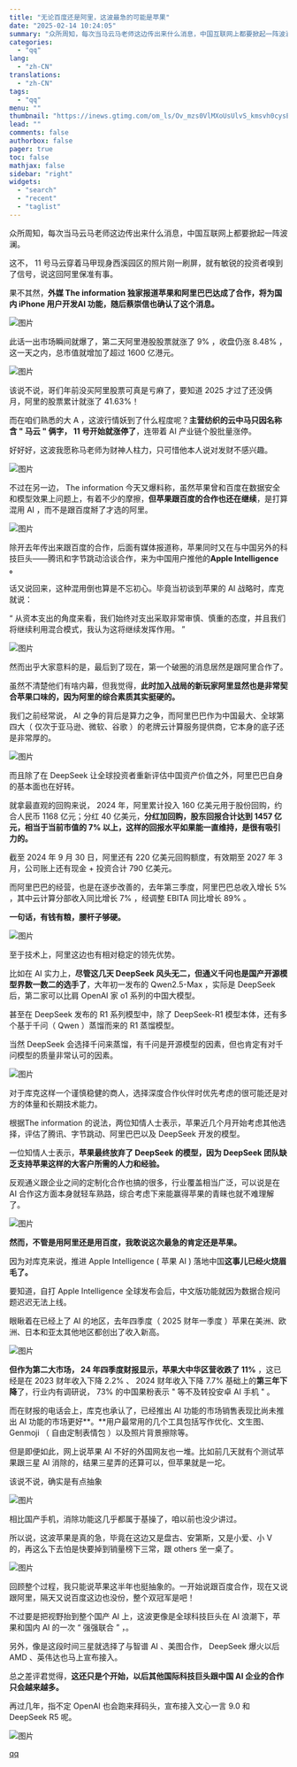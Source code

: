 ```yaml
---
title: "无论百度还是阿里，这波最急的可能是苹果"
date: "2025-02-14 10:24:05"
summary: "众所周知，每次当马云马老师这边传出来什么消息，中国互联网上都要掀起一阵波澜。这不， 11 号马云穿着..."
categories:
  - "qq"
lang:
  - "zh-CN"
translations:
  - "zh-CN"
tags:
  - "qq"
menu: ""
thumbnail: "https://inews.gtimg.com/om_ls/Ov_mzs0VlMXoUsUlvS_kmsvh0cysEghQ4IT-W8uASKOnAAA_640360/0"
lead: ""
comments: false
authorbox: false
pager: true
toc: false
mathjax: false
sidebar: "right"
widgets:
  - "search"
  - "recent"
  - "taglist"
---
```


众所周知，每次当马云马老师这边传出来什么消息，中国互联网上都要掀起一阵波澜。

这不， 11 号马云穿着马甲现身西溪园区的照片刚一刷屏，就有敏锐的投资者嗅到了信号，说这回阿里保准有事。

果不其然，**外媒 The information 独家报道苹果和阿里巴巴达成了合作，将为国内 iPhone 用户开发AI 功能，随后蔡崇信也确认了这个消息。**

![图片](https://inews.gtimg.com/news_bt/O_pF2jBEeys_j4eZrwtnuMagkOa3H34SwETsNMfWUU-IAAA/641)

此话一出市场瞬间就爆了，第二天阿里港股股票就涨了 9% ，收盘仍涨 8.48% ，这一天之内，总市值就增加了超过 1600 亿港元。

![图片](https://inews.gtimg.com/news_bt/OGEspD6Dl5bRDV_fki0jVhvl1Kd34PFz-TuwtmYq3u50AAA/641)

该说不说，哥们年前没买阿里股票可真是亏麻了，要知道 2025 才过了还没俩月，阿里的股票累计就涨了 41.63%！

而在咱们熟悉的大 A ，这波行情妖到了什么程度呢？**主营纺织的云中马只因名称含 " 马云 " 俩字， 11 号开始就涨停了**，连带着 AI 产业链个股批量涨停。

好好好，这波我愿称马老师为财神人柱力，只可惜他本人说对发财不感兴趣。

![图片](https://inews.gtimg.com/news_bt/OQ-WLjmYvD2yigTZcuHh6F9n7IkVCTNnt5swYxkjbZagkAA/641)

不过在另一边， The information 今天又爆料称，虽然苹果曾和百度在数据安全和模型效果上问题上，有着不少的摩擦，**但苹果跟百度的合作也还在继续**，是打算混用 AI ，而不是跟百度掰了才选的阿里。

![图片](https://inews.gtimg.com/news_bt/OhAByPLbybf37uo039HtEEpdnULKCQQI57b5HEtTF-N2sAA/641)

除开去年传出来跟百度的合作，后面有媒体报道称，苹果同时又在与中国另外的科技巨头——腾讯和字节跳动洽谈合作，来为中国用户推他的**Apple Intelligence 。**

话又说回来，这种混用倒也算是不忘初心。毕竟当初谈到苹果的 AI 战略时，库克就说：

“ 从资本支出的角度来看，我们始终对支出采取非常审慎、慎重的态度，并且我们将继续利用混合模式，我认为这将继续发挥作用。 ”

![图片](https://inews.gtimg.com/news_bt/OSrnJUFM6bcEcnpLBiIBdJY1SLRSe7SPkwQemwB7tknAAAA/641)

然而出乎大家意料的是，最后到了现在，第一个破圈的消息居然是跟阿里合作了。

虽然不清楚他们有啥内幕，但我觉得，**此时加入战局的新玩家阿里显然也是非常契合苹果口味的，因为阿里的综合素质其实挺硬的。**

我们之前经常说， AI 之争的背后是算力之争，而阿里巴巴作为中国最大、全球第四大（ 仅次于亚马逊、微软、谷歌 ）的老牌云计算服务提供商，它本身的底子还是非常厚的。

![图片](https://inews.gtimg.com/news_bt/OMbgqVA0LUQLrS4rk0Z6O8tYX-RRKIx8kJXr4T6o0BFsUAA/641)

而且除了在 DeepSeek 让全球投资者重新评估中国资产价值之外，阿里巴巴自身的基本面也在好转。

就拿最直观的回购来说， 2024 年，阿里累计投入 160 亿美元用于股份回购，约合人民币 1168 亿元；分红 40 亿美元，**分红加回购，股东回报合计达到 1457 亿元，相当于当前市值的 7% 以上，这样的回报水平如果能一直维持，是很有吸引力的。**

截至 2024 年 9 月 30 日，阿里还有 220 亿美元回购额度，有效期至 2027 年 3 月，公司账上还有现金 + 投资合计 790 亿美元。

而阿里巴巴的经营，也是在逐步改善的，去年第三季度，阿里巴巴总收入增长 5% ，其中云计算分部收入同比增长 7% ，经调整 EBITA 同比增长 89% 。

**一句话，有钱有粮，腰杆子够硬。**

![图片](https://inews.gtimg.com/news_bt/O_Iwmy12SgzPXSxrFHGJv1YpQwKE17BaauibjUUNdg4ywAA/641)

至于技术上，阿里这边也有相对稳定的领先优势。

比如在 AI 实力上，**尽管这几天 DeepSeek 风头无二，但通义千问也是国产开源模型界数一数二的选手了**，大年初一发布的 Qwen2.5-Max ，实际是 DeepSeek 后，第二家可以比肩 OpenAI 家 o1 系列的中国大模型。

甚至在 DeepSeek 发布的 R1 系列模型中，除了 DeepSeek-R1 模型本体，还有多个基于千问（ Qwen ）蒸馏而来的 R1 蒸馏模型。

当然 DeepSeek 会选择千问来蒸馏，有千问是开源模型的因素，但也肯定有对千问模型的质量非常认可的因素。

![图片](https://inews.gtimg.com/news_bt/O1Uq_ua8NjCly4ZdGgqDmI7z7CfTQu_WN0Wp5YZaLj3LYAA/641)

对于库克这样一个谨慎稳健的商人，选择深度合作伙伴时优先考虑的很可能还是对方的体量和长期技术能力。

根据The information 的说法，两位知情人士表示，苹果近几个月开始考虑其他选择，评估了腾讯、字节跳动、阿里巴巴以及 DeepSeek 开发的模型。

一位知情人士表示，**苹果最终放弃了 DeepSeek 的模型，因为 DeepSeek 团队缺乏支持苹果这样的大客户所需的人力和经验。**

反观通义跟企业之间的定制化合作也搞的很多，行业覆盖相当广泛，可以说是在 AI 合作这方面本身就轻车熟路，综合考虑下来能赢得苹果的青睐也就不难理解了。

![图片](https://inews.gtimg.com/news_bt/OmITnCBXa3lGrxja1fFpcj4BOXj9suw2XNTeFA2GBY7PYAA/641)

**然而，不管是用阿里还是用百度，我敢说这次最急的肯定还是苹果。**

因为对库克来说，推进 Apple Intelligence ( 苹果 AI ) 落地中国**这事儿已经火烧眉毛了。**

要知道，自打 Apple Intelligence 全球发布会后，中文版功能就因为数据合规问题迟迟无法上线。

眼瞅着在已经上了 AI 的地区，去年四季度（ 2025 财年一季度 ）苹果在美洲、欧洲、日本和亚太其他地区都创出了收入新高。

![图片](https://inews.gtimg.com/news_bt/OW7U-2Hix4El-pcwBqBKETX9Ah8uaQer4mKdvkuXGflm0AA/641)

**但作为第二大市场， 24 年四季度财报显示，苹果大中华区营收跌了 11%** ，这已经是在 2023 财年收入下降 2.2% 、 2024 财年收入下降 7.7% 基础上的**第三年下降**了，行业内有调研说， 73% 的中国果粉表示 " 等不及转投安卓 AI 手机 " 。

而在财报的电话会上，库克也承认了，已经推出 AI 功能的市场销售表现比尚未推出 AI 功能的市场更好**。**用户最常用的几个工具包括写作优化、文生图、 Genmoji （ 自由定制表情包 ）以及照片背景擦除等。

但是即便如此，网上说苹果 AI 不好的外国网友也一堆。比如前几天就有个测试苹果跟三星 AI 消除的，结果三星弄的还算可以，但苹果就是一坨。

该说不说，确实是有点抽象

![图片](https://inews.gtimg.com/news_bt/O8kdtIX_msDVdPT5dCYa8SJIg8nupOlf24g99ySoVHSLQAA/641)

相比国产手机，消除功能这几乎都属于基操了，咱以前也没少讲过。

所以说，这波苹果是真的急，毕竟在这边又是盘古、安第斯，又是小爱、小 V 的，再这么下去怕是快要掉到销量榜下三常，跟 others 坐一桌了。

![图片](https://inews.gtimg.com/news_bt/Oxpk-7HIRvlDrnpGqK2GMriwWh0SQdA2PUQIdndTkSS2IAA/641)

回顾整个过程，我只能说苹果这半年也挺抽象的。一开始说跟百度合作，现在又说跟阿里，隔天又说百度这边也没份，整个双冠军是吧！

不过要是把视野抬到整个国产 AI 上，这波更像是全球科技巨头在 AI 浪潮下，苹果和国内 AI 的一次 “ 强强联合 ” ，。

另外，像是这段时间三星就选择了与智谱 AI 、美图合作， DeepSeek 爆火以后 AMD 、英伟达也马上宣布接入。

总之差评君觉得，**这还只是个开始，以后其他国际科技巨头跟中国 AI 企业的合作只会越来越多。**

再过几年，指不定 OpenAI 也会跑来拜码头，宣布接入文心一言 9.0 和 DeepSeek R5 呢。

![图片](https://inews.gtimg.com/news_bt/OB_yL9SB9GX5QP0299QTleSgomH8UeIbeoTzA4ZJ4_YCsAA/641)

[qq](https://new.qq.com/rain/a/20250214A02LHS00)
